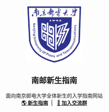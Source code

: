 <br />
<p align="center">
  <a href="https://www.nanuou.com/" target="blank">
    <img src="docs/.vuepress/public/images/logo.png" alt="Logo" width="156" height="156">
  </a>
  <h2 align="center" style="font-weight: 600">南邮新生指南</h2>

  <p align="center">
    面向南京邮电大学全体新生的入学指南网站
    <br />
    <a href="https://www.nanuou.com/" target="blank"><strong>🌎 新生指南</strong></a>&nbsp;&nbsp;|&nbsp;&nbsp;
    <a href="https://qm.qq.com/cgi-bin/qm/qr?k=1So4UyeIx10ajGdNNpO2_3OMGZvn85Vh&jump_from=webapi" target="blank"><strong>💬 加入交流群</strong></a>
    <br />
    <br />
  </p>
</p>

